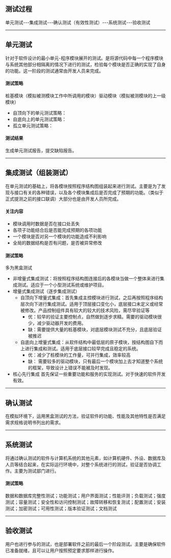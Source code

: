 ## 测试过程

单元测试---集成测试---确认测试（有效性测试）---系统测试---验收测试

---------
## 单元测试
针对于软件设计的最小单元-程序模块展开的测试。是将源代码中每一个程序模块与系统其他部分相隔离的情况下进行的测试，检验每个模块是否正确的实现了自身的功能。这一阶段的测试通常由开发人员来完成。
#### 测试策略
桩基模块（模拟被测模块工作中所调用的模块）驱动模块（模拟被测模块的上一级模块）
+ 自顶向下的单元测试策略：
+ 自底向上的单元测试策略：
+ 孤立单元测试策略：
#### 测试结果
生成单元测试报告，提交缺陷报告。
***

## 集成测试（组装测试）
在单元测试的基础上，将各模块按照程序结构图组装起来进行测试。主要是为了发现与接口有关的各种错误，以及各个模块集成后是否完成了预期的功能。（类似于正式提测之前的接口联调）大部分也是由开发人员所完成。
#### 关注内容
+ 模块调用时数据是否在接口处丢失
+ 各项子功能结合后是否能完成预期的各项功能
+ 一个模块是否对另一个模块的功能造成不利影响
+ 全局的数据结构是否有问题，是否被异常修改
#### 测试策略
多为黑盒测试
+ 非增量式集成测试：将按照程序结构图连接后的各模块当做一个整体来进行集成测试。适应于一个小型测试系统或维护项目。
+ 增量式集成测试（逐步集成测试）
    + 自顶向下增量式集成：首先集成主控模块进行测试，之后再按照程序结构层次向下进行集成测试。适用于顶层接口变化小，底层接口未定义或经常被修改。产品控制组件具有较大的较大的技术风险，需尽早验证等
        + 优：较早的验证主要控制点，自然做到逐步求精。需要的驱动模块很少，减少驱动器开发的费用。
        + 缺：需要提供大量的桩基模块，对底层模块测试不充分，且底层验证被推迟
    + 自底向上增量式集成：从软件结构中最低层的原子模块，按结构图自下而上进行集成和测试。适用于底层接口较早完成且稳定的系统。
        + 优：减少了桩模块的工作量，可并行集成，效率较高
        + 缺： 需要较多的驱动模块，只有最后一个模块加上去才知道整个系统的框架，导致设计上错误不能被及时发现。
+ 核心先行集成
首先保证一些重要功能和服务的实现测试。对于快速的软件开发有效。
----------
## 确认测试
在模拟环境下，运用黑盒测试的方法，验证软件的功能、性能及其他特性是否满足需求规格说明书列出的需求。
*****
## 系统测试
将通过确认测试的软件与计算机系统的其他元素，如计算机硬件、外设、数据库及人员等结合起来，在实际运行环境中，对整个系统进行的测试，验证是否协调工作。主要为测试部门进行。
#### 测试策略
数据和数据库完整性测试；功能测试；用户界面测试；性能评测；负载测试；强度测试；容量测试；安全性和访问控制测试；故障转移和恢复测试；配置测试；安装测试；加密测试；可用性测试；版本验证测试；文档测试
***
## 验收测试
用户也进行参与的测试，也是部署软件之前的最后一个阶段测试。主要是确保软件已准备就绪，且可以让用户按照预定要求那样进行操作。




